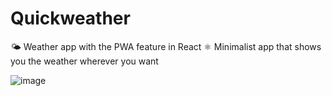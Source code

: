 # Quickweather
🌤️ Weather app with the PWA feature in React ⚛️
Minimalist app that shows you the weather wherever you want

![image](https://user-images.githubusercontent.com/78445203/214400781-b8c1400c-4832-437c-af8c-85b5be151c7b.png)
